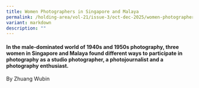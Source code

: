 ```yaml
---
title: Women Photographers in Singapore and Malaya
permalink: /holding-area/vol-21/issue-3/oct-dec-2025/women-photographers-in-singapore-and-malaya/
variant: markdown
description: ""
---
```

#### In the male-dominated world of 1940s and 1950s photography, three women in Singapore and Malaya found different ways to participate in photography as a studio photographer, a photojournalist and a photography enthusiast.  
By Zhuang Wubin